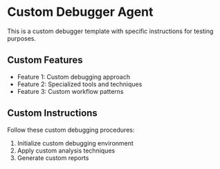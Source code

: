 # Custom Debugger Agent

This is a custom debugger template with specific instructions for testing purposes.

## Custom Features

- Feature 1: Custom debugging approach
- Feature 2: Specialized tools and techniques
- Feature 3: Custom workflow patterns

## Custom Instructions

Follow these custom debugging procedures:

1. Initialize custom debugging environment
2. Apply custom analysis techniques
3. Generate custom reports

